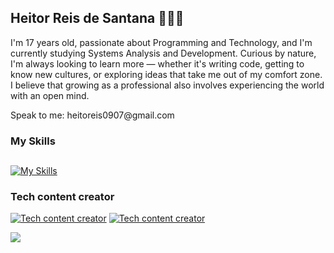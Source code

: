 ## Heitor Reis de Santana 👨🏻‍💻

<p>I'm 17 years old, passionate about Programming and Technology, and I'm currently studying Systems Analysis and Development. Curious by nature, I'm always looking to learn more — whether it's writing code, getting to know new cultures, or exploring ideas that take me out of my comfort zone. I believe that growing as a professional also involves experiencing the world with an open mind.</p>

<p>Speak to me: heitoreis0907@gmail.com</p>


<h3>My Skills</h3>

##

[![My Skills](https://skillicons.dev/icons?i=java,python)](https://skillicons.dev)

<h3>Tech content creator</h3>

[![Tech content creator](https://skillicons.dev/icons?i=instagram)](https://www.instagram.com/helpdevsbr/)
[![Tech content creator](https://skillicons.dev/icons?i=youtube)](https://www.youtube.com/@heitorsantana01)


<a href= "https://www.instagram.com/helpdevsbr/" ><img src="https://img.shields.io/badge/Instagram-E4405F?style=for-the-badge&logo=instagram&logoColor=white"> </a>

<!--
**heitorsantana-hub/heitorsantana-hub** is a ✨ _special_ ✨ repository because its `README.md` (this file) appears on your GitHub profile.

Here are some ideas to get you started:

- 🔭 I’m currently working on ...
- 🌱 I’m currently learning ...
- 👯 I’m looking to collaborate on ...
- 🤔 I’m looking for help with ...
- 💬 Ask me about ...
- 📫 How to reach me: ...
- 😄 Pronouns: ...
- ⚡ Fun fact: ...
-->
